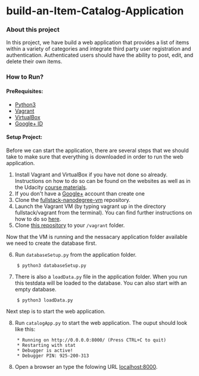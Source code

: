 
# **build-an-Item-Catalog-Application**
### **About this project**
In this project, we have build a web application that provides a list of items within a variety of categories and integrate third party user registration and authentication. Authenticated users should have the ability to post, edit, and delete their own items.

### **How to Run?**
#### PreRequisites:
  * [Python3](https://www.python.org/)
  * [Vagrant](https://www.vagrantup.com/)
  * [VirtualBox](https://www.virtualbox.org/)
  * [Google+ ID](https://accounts.google.com/)

#### Setup Project:

Before we can start the application, there are several steps that we should take to make sure that everything  is downloaded in order to run the web application.

1. Install Vagrant and VirtualBox if you have not done so already. Instructions on how to do so can be found on the websites as well as in the Udacity [course materials](https://www.udacity.com/wiki/ud088/vagrant).
2. If you don't have a [Google+](https://accounts.google.com/) account than create one
3. Clone the [fullstack-nanodegree-vm](https://github.com/udacity/fullstack-nanodegree-vm) repository.
4. Launch the Vagrant VM (by typing vagrant up in the directory fullstack/vagrant from the terminal). You can find further instructions on how to do so [here](https://www.udacity.com/wiki/ud088/vagrant).
5. Clone [this repository](https://github.com/mvuijk/build-an-item-catalog-application.git) to your `/vagrant` folder.

Now that the VM is running and the nessacary application folder available we need to create the database first.

6. Run `databaseSetup.py` from the application folder.

```
    $ python3 databaseSetup.py
```

7. There is also a `loadData.py` file in the application folder. When you run this testdata will be loaded to the database. You can also start with an empty database.

```
    $ python3 loadData.py
```

Next step is to start the web application.

8. Run `catalogApp.py` to start the web application. The ouput should look like this:

```
    * Running on http://0.0.0.0:8000/ (Press CTRL+C to quit)
    * Restarting with stat
    * Debugger is active!
    * Debugger PIN: 925-200-313
```

8. Open a browser an type the folowing URL [localhost:8000](localhost:8000).